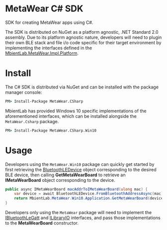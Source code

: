# MetaWear C# SDK
SDK for creating MetaWear apps using C#.  

The SDK is distributed on NuGet as a platform agnostic, .NET Standard 2.0 assembly.  Due to its platform agnostic nature, developers will need to plugin their own 
BLE stack and file i/o code specific for their target environment by implementing the interfaces defined in the 
[MbientLab.MetaWear.Impl.Platform](https://mbientlab.com/documents/metawear/csharp/1/namespaceMbientLab_1_1MetaWear_1_1Impl_1_1Platform.html).

# Install
The C# SDK is distributed via NuGet and can be installed with the package manager console:  

```bat
PM> Install-Package MetaWear.CSharp
```

MbientLab has provided Windows 10 specific implementations of the aforementioned interfaces, which can be installed alongside the ``MetaWear.Csharp`` package.  

```bat
PM> Install-Package MetaWear.CSharp.Win10
```

# Usage
Developers using the ``MetaWear.Win10`` package can quickly get started by first retrieving the 
[BluetoothLEDevice](https://docs.microsoft.com/en-us/uwp/api/windows.devices.bluetooth.bluetoothledevice) object corresponding to the desired BLE device, then 
calling **GetMetaWearBoard** to retrieve an **IMetaWearBoard** object corresponding to the device.

```csharp
public async IMetaWearBoard macAddrToIMetaWearBoard(ulong mac) {
    var device = await BluetoothLEDevice.FromBluetoothAddressAsync(mac);
    return MbientLab.MetaWear.Win10.Application.GetMetaWearBoard(device);
}
```

Developers only using the ``MetaWear`` package will need to implement the 
[IBluetoothLeGatt](https://mbientlab.com/documents/metawear/csharp/1/interfaceMbientLab_1_1MetaWear_1_1Impl_1_1Platform_1_1IBluetoothLeGatt.html) and 
[ILibraryIO](https://mbientlab.com/documents/metawear/csharp/1/interfaceMbientLab_1_1MetaWear_1_1Impl_1_1Platform_1_1ILibraryIO.html) interfaces, and pass 
those implementations to the **MetaWearBoard** constructor.  

